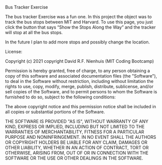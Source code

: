 Bus Tracker Exercise


The bus tracker Exercise was a fun one. In this project the object was to track the bus stops between MIT and Harvard. To use this page, you just click the button that says “Show the Stops Along the Way” and the tracker will stop at all the bus stops.

In the future I plan to add more stops and possibly change the location.

License:

Copyright (c) 2021 copyright David R.F. Nienhuis (MIT Coding Bootcamp)

Permission is hereby granted, free of charge, to any person obtaining a copy
of this software and associated documentation files (the "Software"), to deal
in the Software without restriction, including without limitation the rights
to use, copy, modify, merge, publish, distribute, sublicense, and/or sell
copies of the Software, and to permit persons to whom the Software is
furnished to do so, subject to the following conditions:

The above copyright notice and this permission notice shall be included in all
copies or substantial portions of the Software.

THE SOFTWARE IS PROVIDED "AS IS", WITHOUT WARRANTY OF ANY KIND, EXPRESS OR
IMPLIED, INCLUDING BUT NOT LIMITED TO THE WARRANTIES OF MERCHANTABILITY,
FITNESS FOR A PARTICULAR PURPOSE AND NONINFRINGEMENT. IN NO EVENT SHALL THE
AUTHORS OR COPYRIGHT HOLDERS BE LIABLE FOR ANY CLAIM, DAMAGES OR OTHER
LIABILITY, WHETHER IN AN ACTION OF CONTRACT, TORT OR OTHERWISE, ARISING FROM,
OUT OF OR IN CONNECTION WITH THE SOFTWARE OR THE USE OR OTHER DEALINGS IN THE
SOFTWARE.

